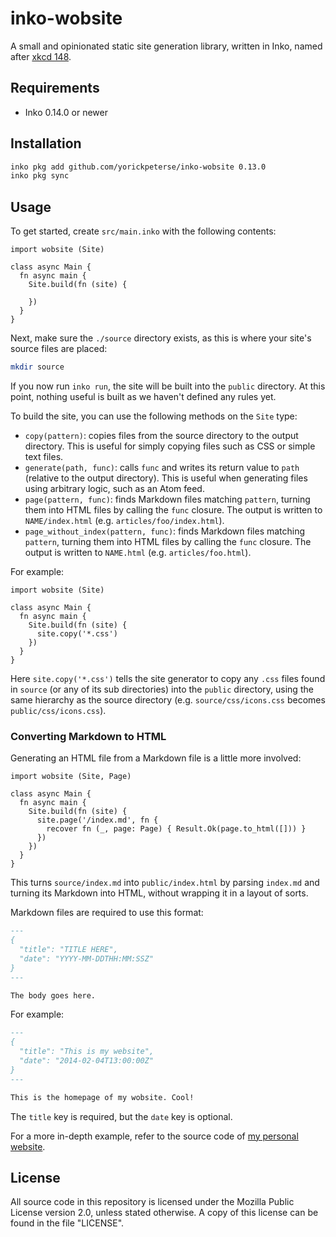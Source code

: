 # inko-wobsite

A small and opinionated static site generation library, written in Inko, named
after [xkcd 148](https://xkcd.com/148/).

## Requirements

- Inko 0.14.0 or newer

## Installation

```bash
inko pkg add github.com/yorickpeterse/inko-wobsite 0.13.0
inko pkg sync
```

## Usage

To get started, create `src/main.inko` with the following contents:

```inko
import wobsite (Site)

class async Main {
  fn async main {
    Site.build(fn (site) {

    })
  }
}
```

Next, make sure the `./source` directory exists, as this is where your site's
source files are placed:

```bash
mkdir source
```

If you now run `inko run`, the site will be built into the `public` directory.
At this point, nothing useful is built as we haven't defined any rules yet.

To build the site, you can use the following methods on the `Site` type:

- `copy(pattern)`: copies files from the source directory to the output
  directory. This is useful for simply copying files such as CSS or simple text
  files.
- `generate(path, func)`: calls `func` and writes its return value to `path`
  (relative to the output directory). This is useful when generating files using
  arbitrary logic, such as an Atom feed.
- `page(pattern, func)`: finds Markdown files matching `pattern`, turning them
  into HTML files by calling the `func` closure. The output is written to
  `NAME/index.html` (e.g. `articles/foo/index.html`).
- `page_without_index(pattern, func)`: finds Markdown files matching `pattern`,
  turning them into HTML files by calling the `func` closure. The output is
  written to `NAME.html` (e.g. `articles/foo.html`).

For example:

```inko
import wobsite (Site)

class async Main {
  fn async main {
    Site.build(fn (site) {
      site.copy('*.css')
    })
  }
}
```

Here `site.copy('*.css')` tells the site generator to copy any `.css` files
found in `source` (or any of its sub directories) into the `public` directory,
using the same hierarchy as the source directory (e.g. `source/css/icons.css`
becomes `public/css/icons.css`).

### Converting Markdown to HTML

Generating an HTML file from a Markdown file is a little more involved:

```inko
import wobsite (Site, Page)

class async Main {
  fn async main {
    Site.build(fn (site) {
      site.page('/index.md', fn {
        recover fn (_, page: Page) { Result.Ok(page.to_html([])) }
      })
    })
  }
}
```

This turns `source/index.md` into `public/index.html` by parsing `index.md` and
turning its Markdown into HTML, without wrapping it in a layout of sorts.

Markdown files are required to use this format:

```markdown
---
{
  "title": "TITLE HERE",
  "date": "YYYY-MM-DDTHH:MM:SSZ"
}
---

The body goes here.
```

For example:

```markdown
---
{
  "title": "This is my website",
  "date": "2014-02-04T13:00:00Z"
}
---

This is the homepage of my wobsite. Cool!
```

The `title` key is required, but the `date` key is optional.

For a more in-depth example, refer to the source code of [my personal
website](https://github.com/yorickpeterse/yorickpeterse.com/blob/main/src/main.inko).

## License

All source code in this repository is licensed under the Mozilla Public License
version 2.0, unless stated otherwise. A copy of this license can be found in the
file "LICENSE".

